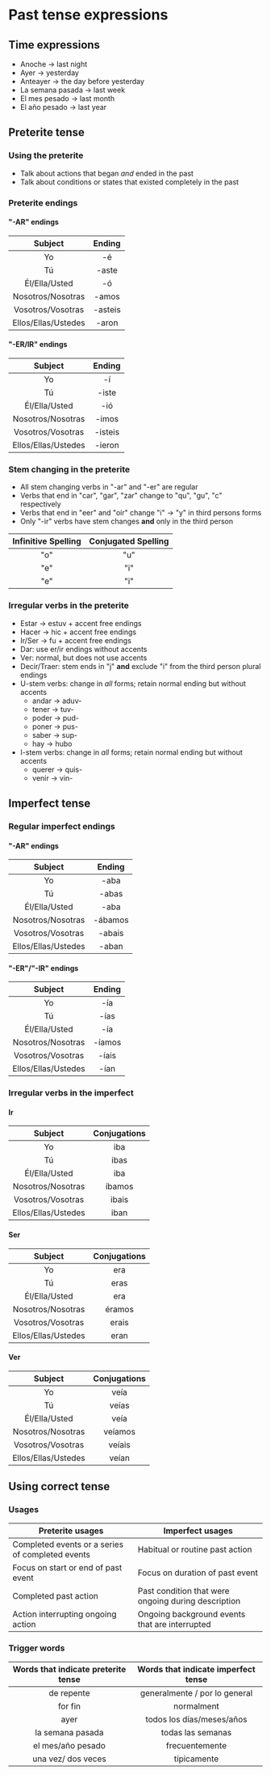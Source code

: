 # Past tense expressions

## Time expressions

- Anoche -> last night
- Ayer -> yesterday
- Anteayer -> the day before yesterday
- La semana pasada -> last week
- El mes pesado -> last month
- El año pesado -> last year

## Preterite tense

### Using the preterite

- Talk about actions that began *and* ended in the past
- Talk about conditions or states that existed completely in the past

### Preterite endings

#### "-AR" endings

| Subject | Ending |
|:-------:|:-----------:|
| Yo | -é |
| Tú | -aste |
| Él/Ella/Usted | -ó |
| Nosotros/Nosotras | -amos |
| Vosotros/Vosotras | -asteis |
| Ellos/Ellas/Ustedes | -aron |

#### "-ER/IR" endings

| Subject | Ending |
|:-------:|:-----------:|
| Yo | -í |
| Tú | -iste |
| Él/Ella/Usted | -ió |
| Nosotros/Nosotras | -imos |
| Vosotros/Vosotras | -isteis |
| Ellos/Ellas/Ustedes | -ieron |

### Stem changing in the preterite

- All stem changing verbs in "-ar" and "-er" are regular
- Verbs that end in "car", "gar", "zar" change to "qu", "gu", "c" respectively
- Verbs that end in "eer" and "oír" change "i" -> "y" in third persons forms
- Only "-ir" verbs have stem changes **and** only in the third person

| Infinitive Spelling | Conjugated Spelling |
|:-------------------:|:-------------------:|
| "o" | "u" |
| "e" | "i" |
| "e" | "i" |

### Irregular verbs in the preterite

- Estar -> estuv + accent free endings
- Hacer -> hic + accent free endings
- Ir/Ser -> fu + accent free endings
- Dar: use er/ir endings without accents
- Ver: normal, but does not use accents
- Decir/Traer: stem ends in "j" **and** exclude "i" from the third person plural endings
- U-stem verbs: change in *all* forms; retain normal ending but without accents
    - andar -> aduv-
    - tener -> tuv-
    - poder -> pud-
    - poner -> pus-
    - saber -> sup-
    - hay -> hubo
- I-stem verbs: change in *all* forms; retain normal ending but without accents
    - querer -> quis-
    - venir -> vin-

## Imperfect tense

### Regular imperfect endings

#### "-AR" endings

| Subject | Ending |
|:-------:|:-----------:|
| Yo | -aba |
| Tú | -abas |
| Él/Ella/Usted | -aba |
| Nosotros/Nosotras | -ábamos |
| Vosotros/Vosotras | -abais |
| Ellos/Ellas/Ustedes | -aban |

#### "-ER"/"-IR" endings

| Subject | Ending |
|:-------:|:-----------:|
| Yo | -ía |
| Tú | -ías |
| Él/Ella/Usted | -ía |
| Nosotros/Nosotras | -íamos |
| Vosotros/Vosotras | -íais |
| Ellos/Ellas/Ustedes | -ían |

### Irregular verbs in the imperfect

#### Ir

| Subject | Conjugations |
|:-------:|:-----------:|
| Yo | iba |
| Tú | ibas |
| Él/Ella/Usted | iba |
| Nosotros/Nosotras | íbamos |
| Vosotros/Vosotras | ibais |
| Ellos/Ellas/Ustedes | iban |

#### Ser

| Subject | Conjugations |
|:-------:|:-----------:|
| Yo | era |
| Tú | eras |
| Él/Ella/Usted | era |
| Nosotros/Nosotras | éramos |
| Vosotros/Vosotras | erais |
| Ellos/Ellas/Ustedes | eran |

#### Ver

| Subject | Conjugations |
|:-------:|:-----------:|
| Yo | veía |
| Tú | veías |
| Él/Ella/Usted | veía |
| Nosotros/Nosotras | veíamos |
| Vosotros/Vosotras | veíais |
| Ellos/Ellas/Ustedes | veían |

## Using correct tense

### Usages

| Preterite usages | Imperfect usages |
| ---------------- | ---------------- |
| Completed events or a series of completed events | Habitual or routine past action |
| Focus on start or end of past event | Focus on duration of past event |
| Completed past action | Past condition that were ongoing during description |
| Action interrupting ongoing action | Ongoing background events that are interrupted |

### Trigger words

| Words that indicate preterite tense | Words that indicate imperfect tense |
|:-----------------------------------:|:-----------------------------------:|
| de repente | generalmente / por lo general |
| for fin | normalment |
| ayer | todos los días/meses/años |
| la semana pasada | todas las semanas |
| el mes/año pesado | frecuentemente |
| una vez/ dos veces | típicamente |